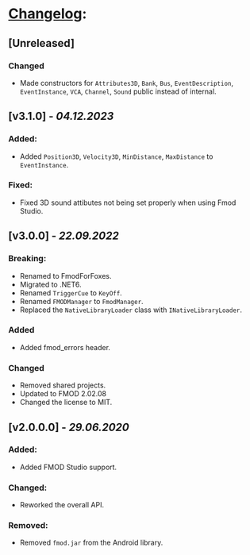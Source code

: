 ﻿# [Changelog](http://keepachangelog.com/en/1.0.0/):

## [Unreleased]

### Changed

- Made constructors for `Attributes3D`, `Bank`, `Bus`, `EventDescription`, `EventInstance`, `VCA`, `Channel`, `Sound` public instead of internal.

## [v3.1.0] - *04.12.2023*

### Added:

- Added	`Position3D`, `Velocity3D`, `MinDistance`, `MaxDistance` to `EventInstance`.

### Fixed:

- Fixed 3D sound attibutes not being set properly when using Fmod Studio.

## [v3.0.0] - *22.09.2022*

### Breaking:

- Renamed to FmodForFoxes.
- Migrated to .NET6.
- Renamed `TriggerCue` to `KeyOff`.
- Renamed `FMODManager` to `FmodManager`.
- Replaced the `NativeLibraryLoader` class with `INativeLibraryLoader`.

### Added

- Added fmod_errors header.

### Changed

- Removed shared projects.
- Updated to FMOD 2.02.08
- Changed the license to MIT.

## [v2.0.0.0] - *29.06.2020*

### Added:

- Added FMOD Studio support.

### Changed:

- Reworked the overall API.

### Removed:

- Removed `fmod.jar` from the Android library.
